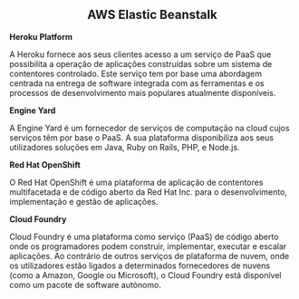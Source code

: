 <h2 align="center"> AWS Elastic Beanstalk </h2>


<b>Heroku Platform</b> 

A Heroku fornece aos seus clientes acesso a um serviço de PaaS que possibilita a operação de aplicações construídas sobre um sistema de contentores controlado. Este 
serviço tem por base uma abordagem centrada na entrega de software integrada com as ferramentas e os processos de desenvolvimento mais populares atualmente disponíveis. 

<b>Engine Yard</b> 
 
A Engine Yard é um fornecedor de serviços de computação na cloud cujos serviços têm por base o PaaS. A sua plataforma disponibiliza aos seus utilizadores soluções em 
Java, Ruby on Rails, PHP, e Node.js. 


<b> Red Hat OpenShift </b> 

O Red Hat OpenShift é uma plataforma de aplicação de contentores multifacetada e de código aberto da Red Hat Inc. para o desenvolvimento, implementação e gestão de 
aplicações. 


<b>Cloud Foundry </b> 

Cloud Foundry é uma plataforma como serviço (PaaS) de código aberto onde os programadores podem construir, implementar, executar e escalar aplicações. Ao contrário de
outros serviços de plataforma de nuvem, onde os utilizadores estão ligados a determinados fornecedores de nuvens (como a Amazon, Google ou Microsoft), o Cloud Foundry
está disponível como um pacote de software autónomo. 


 
